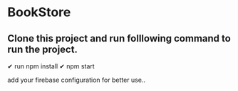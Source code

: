 # BookStore

## Clone this project and run folllowing command to run the project.
✔ run npm install
✔ npm start

add your firebase configuration for better use..
